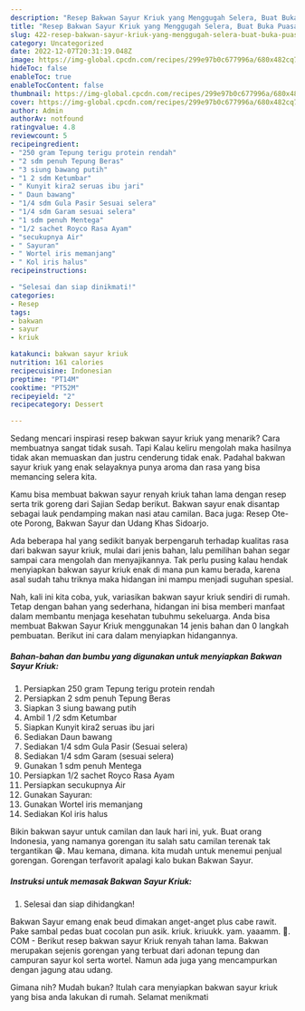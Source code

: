 ```yaml
---
description: "Resep Bakwan Sayur Kriuk yang Menggugah Selera, Buat Buka Puasa Bisa Manjain Lidah"
title: "Resep Bakwan Sayur Kriuk yang Menggugah Selera, Buat Buka Puasa Bisa Manjain Lidah"
slug: 422-resep-bakwan-sayur-kriuk-yang-menggugah-selera-buat-buka-puasa-bisa-manjain-lidah
category: Uncategorized
date: 2022-12-07T20:31:19.048Z
image: https://img-global.cpcdn.com/recipes/299e97b0c677996a/680x482cq70/bakwan-sayur-kriuk-foto-resep-utama.jpg
hideToc: false
enableToc: true
enableTocContent: false
thumbnail: https://img-global.cpcdn.com/recipes/299e97b0c677996a/680x482cq70/bakwan-sayur-kriuk-foto-resep-utama.jpg
cover: https://img-global.cpcdn.com/recipes/299e97b0c677996a/680x482cq70/bakwan-sayur-kriuk-foto-resep-utama.jpg
author: Admin
authorAv: notfound
ratingvalue: 4.8
reviewcount: 5
recipeingredient:
- "250 gram Tepung terigu protein rendah"
- "2 sdm penuh Tepung Beras"
- "3 siung bawang putih"
- "1 2 sdm Ketumbar"
- " Kunyit kira2 seruas ibu jari"
- " Daun bawang"
- "1/4 sdm Gula Pasir Sesuai selera"
- "1/4 sdm Garam sesuai selera"
- "1 sdm penuh Mentega"
- "1/2 sachet Royco Rasa Ayam"
- "secukupnya Air"
- " Sayuran"
- " Wortel iris memanjang"
- " Kol iris halus"
recipeinstructions:

- "Selesai dan siap dinikmati!"
categories:
- Resep
tags:
- bakwan
- sayur
- kriuk

katakunci: bakwan sayur kriuk 
nutrition: 161 calories
recipecuisine: Indonesian
preptime: "PT14M"
cooktime: "PT52M"
recipeyield: "2"
recipecategory: Dessert

---
```



Sedang mencari inspirasi resep bakwan sayur kriuk yang menarik? Cara membuatnya sangat tidak susah. Tapi Kalau keliru mengolah maka hasilnya tidak akan memuaskan dan justru cenderung tidak enak. Padahal bakwan sayur kriuk yang enak selayaknya punya aroma dan rasa yang bisa memancing selera kita.


Kamu bisa membuat bakwan sayur renyah kriuk tahan lama dengan resep serta trik goreng dari Sajian Sedap berikut. Bakwan sayur enak disantap sebagai lauk pendamping makan nasi atau camilan. Baca juga: Resep Ote-ote Porong, Bakwan Sayur dan Udang Khas Sidoarjo.

Ada beberapa hal yang sedikit banyak berpengaruh terhadap kualitas rasa dari bakwan sayur kriuk, mulai dari jenis bahan, lalu pemilihan bahan segar sampai cara mengolah dan menyajikannya. Tak perlu pusing kalau hendak menyiapkan bakwan sayur kriuk enak di mana pun kamu berada, karena asal sudah tahu triknya maka hidangan ini mampu menjadi suguhan spesial.


Nah, kali ini kita coba, yuk, variasikan bakwan sayur kriuk sendiri di rumah. Tetap dengan bahan yang sederhana, hidangan ini bisa memberi manfaat dalam membantu menjaga kesehatan tubuhmu sekeluarga. Anda bisa membuat Bakwan Sayur Kriuk menggunakan 14 jenis bahan dan 0 langkah pembuatan. Berikut ini cara dalam menyiapkan hidangannya.

<!--inarticleads1-->

##### Bahan-bahan dan bumbu yang digunakan untuk menyiapkan Bakwan Sayur Kriuk:

1. Persiapkan 250 gram Tepung terigu protein rendah
1. Persiapkan 2 sdm penuh Tepung Beras
1. Siapkan 3 siung bawang putih
1. Ambil 1 /2 sdm Ketumbar
1. Siapkan  Kunyit kira2 seruas ibu jari
1. Sediakan  Daun bawang
1. Sediakan 1/4 sdm Gula Pasir (Sesuai selera)
1. Sediakan 1/4 sdm Garam (sesuai selera)
1. Gunakan 1 sdm penuh Mentega
1. Persiapkan 1/2 sachet Royco Rasa Ayam
1. Persiapkan secukupnya Air
1. Gunakan  Sayuran:
1. Gunakan  Wortel iris memanjang
1. Sediakan  Kol iris halus


Bikin bakwan sayur untuk camilan dan lauk hari ini, yuk. Buat orang Indonesia, yang namanya gorengan itu salah satu camilan terenak tak tergantikan 😁. Mau kemana, dimana. kita mudah untuk menemui penjual gorengan. Gorengan terfavorit apalagi kalo bukan Bakwan Sayur. 

<!--inarticleads2-->

##### Instruksi untuk memasak Bakwan Sayur Kriuk:


1. Selesai dan siap dihidangkan!

Bakwan Sayur emang enak beud dimakan anget-anget plus cabe rawit. Pake sambal pedas buat cocolan pun asik. kriuk. kriuukk. yam. yaaamm. 🤤. COM - Berikut resep bakwan sayur Kriuk renyah tahan lama. Bakwan merupakan sejenis gorengan yang terbuat dari adonan tepung dan campuran sayur kol serta wortel. Namun ada juga yang mencampurkan dengan jagung atau udang. 

Gimana nih? Mudah bukan? Itulah cara menyiapkan bakwan sayur kriuk yang bisa anda lakukan di rumah. Selamat menikmati
